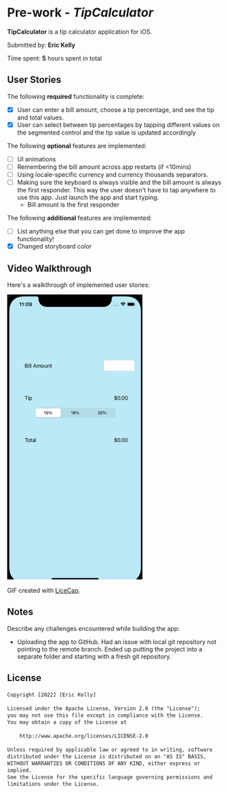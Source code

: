 # Pre-work - *TipCalculator*

**TipCalculator** is a tip calculator application for iOS.

Submitted by: **Eric Kelly**

Time spent: **5** hours spent in total

## User Stories

The following **required** functionality is complete:

* [x] User can enter a bill amount, choose a tip percentage, and see the tip and total values.
* [x] User can select between tip percentages by tapping different values on the segmented control and the tip value is updated accordingly

The following **optional** features are implemented:

* [ ] UI animations
* [ ] Remembering the bill amount across app restarts (if <10mins)
* [ ] Using locale-specific currency and currency thousands separators.
* [ ] Making sure the keyboard is always visible and the bill amount is always the first responder. This way the user doesn't have to tap anywhere to use this app. Just launch the app and start typing.
    * Bill amount is the first responder

The following **additional** features are implemented:

- [ ] List anything else that you can get done to improve the app functionality!
- [x] Changed storyboard color 

## Video Walkthrough

Here's a walkthrough of implemented user stories:

<img src='https://github.com/ekelly42/TipCalculator/blob/main/TipCalculatorRecording.gif' title='Video Walkthrough' width='' alt='Video Walkthrough' />

GIF created with [LiceCap](http://www.cockos.com/licecap/).

## Notes

Describe any challenges encountered while building the app: 
- Uploading the app to GitHub. Had an issue with local git repository not pointing to the remote branch. Ended up putting the project into a separate folder and starting with a fresh git repository.  

## License

    Copyright [2022] [Eric Kelly]

    Licensed under the Apache License, Version 2.0 (the "License");
    you may not use this file except in compliance with the License.
    You may obtain a copy of the License at

        http://www.apache.org/licenses/LICENSE-2.0

    Unless required by applicable law or agreed to in writing, software
    distributed under the License is distributed on an "AS IS" BASIS,
    WITHOUT WARRANTIES OR CONDITIONS OF ANY KIND, either express or implied.
    See the License for the specific language governing permissions and
    limitations under the License.
